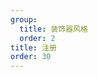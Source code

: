 ```yaml
---
group:
  title: 装饰器风格  
  order: 2
title: 注册
order: 30
---
```




<code src='../../../src/examples/decorator/03.regist-d.tsx' ></code>